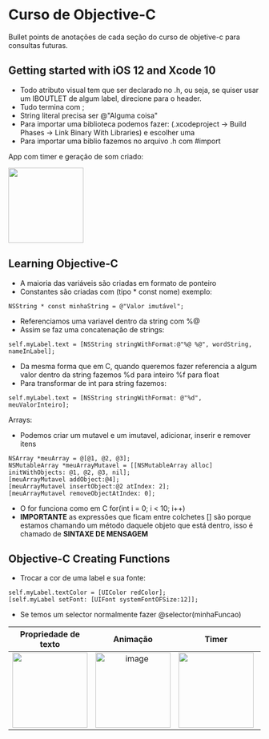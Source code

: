# Curso de Objective-C

Bullet points de anotações de cada seção do curso de objetive-c para consultas futuras.

## Getting started with iOS 12 and Xcode 10

* Todo atributo visual tem que ser declarado no .h, ou seja, se quiser usar um IBOUTLET de algum label, direcione para o header.
* Tudo termina com ;
* String literal precisa ser @"Alguma coisa"
* Para importar uma biblioteca podemos fazer: (.xcodeproject -> Build Phases -> Link Binary With Libraries) e escolher uma
* Para importar uma biblio fazemos no arquivo .h com #import <suaBiblio>

App com timer e geração de som criado:

<img src="https://github.com/rnlobao/curso-objc/assets/66230142/53d35d25-e0cf-4e53-a61c-5983ff182971.gif" width="150"/>

## Learning Objective-C

* A maioria das variáveis são criadas em formato de ponteiro
* Constantes são criadas com (tipo * const nome) exemplo:
```
NSString * const minhaString = @"Valor imutável";
```
* Referenciamos uma variavel dentro da string com %@
* Assim se faz uma concatenação de strings:

```
self.myLabel.text = [NSString stringWithFormat:@"%@ %@", wordString, nameInLabel];

```
* Da mesma forma que em C, quando queremos fazer referencia a algum valor dentro da string fazemos %d para inteiro %f para float
* Para transformar de int para string fazemos:

```
self.myLabel.text = [NSString stringWithFormat: @"%d", meuValorInteiro];
```

Arrays:
* Podemos criar um mutavel e um imutavel, adicionar, inserir e remover itens

```
NSArray *meuArray = @[@1, @2, @3];
NSMutableArray *meuArrayMutavel = [[NSMutableArray alloc] initWithObjects: @1, @2, @3, nil];
[meuArrayMutavel addObject:@4];
[meuArrayMutavel insertObject:@2 atIndex: 2];
[meuArrayMutavel removeObjectAtIndex: 0];
```
* O for funciona como em C for(int i = 0; i < 10; i++)
* **IMPORTANTE** as expressões que ficam entre colchetes [] são porque estamos chamando um método daquele objeto que está dentro, isso é chamado de **SINTAXE DE MENSAGEM**

## Objective-C Creating Functions
* Trocar a cor de uma label e sua fonte:

```
self.myLabel.textColor = [UIColor redColor];
[self.myLabel setFont: [UIFont systemFontOFSize:12]];
```

* Se temos um selector normalmente fazer @selector(minhaFuncao)

Propriedade de texto | Animação | Timer | Data e Hora | Relógio digital personalizável
  :---------: | :---------: | :---------: | :---------: | :---------:
  <img src="https://github.com/rnlobao/curso-objc/assets/66230142/1221d591-8bc5-4bf0-a97b-afb68cd93dba.gif" width="150"/> | <img width="150" alt="image" src="https://github.com/rnlobao/curso-objc/assets/66230142/c86c890e-b5b8-4a94-95a3-8d1bcacb25dc"> | <img src="https://github.com/rnlobao/curso-objc/assets/66230142/e5c303b3-7c5e-4750-a3dc-35ad086bb6a3.gif" width="150"/> | <img src="https://github.com/rnlobao/curso-objc/assets/66230142/da0ed24f-3822-4a4e-be02-204d2e80fdbb.gif" width="150"/> | <img src="https://github.com/rnlobao/curso-objc/assets/66230142/b73fea11-fb1c-4478-9f04-4f8f6c2cb200.gif" width="150"/>







